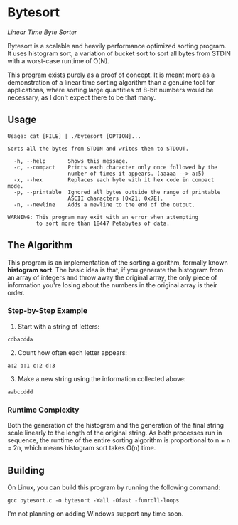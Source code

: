 # Bytesort
*Linear Time Byte Sorter*

Bytesort is a scalable and heavily performance optimized sorting program. It uses histogram sort, a variation of bucket sort to sort all bytes from STDIN with a worst-case runtime of O(N).

This program exists purely as a proof of concept. It is meant more as a demonstration of a linear time sorting algorithm than a genuine tool for applications, where sorting large quantities of 8-bit numbers would be necessary, as I don't expect there to be that many.

## Usage
```
Usage: cat [FILE] | ./bytesort [OPTION]...

Sorts all the bytes from STDIN and writes them to STDOUT.

  -h, --help       Shows this message.
  -c, --compact    Prints each character only once followed by the
                   number of times it appears. (aaaaa --> a:5)
  -x, --hex        Replaces each byte with it hex code in compact mode.
  -p, --printable  Ignored all bytes outside the range of printable
                   ASCII characters [0x21; 0x7E].
  -n, --newline    Adds a newline to the end of the output.

WARNING: This program may exit with an error when attempting
         to sort more than 18447 Petabytes of data.
```

## The Algorithm
This program is an implementation of the sorting algorithm, formally known **histogram sort**. The basic idea is that, if you generate the histogram from an array of integers and throw away the original array, the only piece of information you're losing about the numbers in the original array is their order.

### Step-by-Step Example
1. Start with a string of letters:
```
cdbacdda
```

2. Count how often each letter appears:
```
a:2 b:1 c:2 d:3
```

3. Make a new string using the information collected above:
```
aabccddd
```

### Runtime Complexity
Both the generation of the histogram and the generation of the final string scale linearly to the length of the original string. As both processes run in sequence, the runtime of the entire sorting algorithm is proportional to n + n = 2n, which means histogram sort takes O(n) time.

## Building
On Linux, you can build this program by running the following command:
```
gcc bytesort.c -o bytesort -Wall -Ofast -funroll-loops
```
I'm not planning on adding Windows support any time soon.
